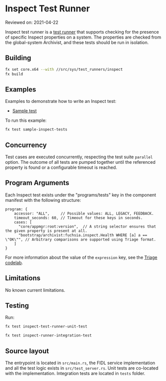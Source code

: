 # Inspect Test Runner

Reviewed on: 2021-04-22

Inspect test runner is a [test runner][test-runner] that supports
checking for the presence of specific Inspect properties on a system. The
properties are checked from the global-system Archivist, and these tests
should be run in isolation.

## Building

```bash
fx set core.x64 --with //src/sys/test_runners/inspect
fx build
```

## Examples

Examples to demonstrate how to write an Inspect test:

- [Sample test](test_data/sample-inspect-tests/meta/sample_inspect_tests.cml)

To run this example:

```bash
fx test sample-inspect-tests
```

## Concurrency

Test cases are executed concurrently, respecting the test suite `parallel`
option. The outcome of all tests are pumped together until the referenced
property is found or a configurable timeout is reached.

## Program Arguments

Each Inspect test exists under the "programs/tests" key in the component manifest with the following structure:

```
program: {
    accessor: "ALL",     // Possible values: ALL, LEGACY, FEEDBACK.
    timeout_seconds: 60, // Timeout for these keys in seconds.
    cases: [
      "core/appmgr:root:version",  // A string selector ensures that the given property is present at all.
      "bootstrap/archivist:fuchsia.inspect.Health WHERE [a] a == \"OK\"", // Arbitrary comparisons are supported using Triage format.
    ]
}
```

For more information about the value of the `expression` key, see the [Triage codelab][triage].

## Limitations

No known current limitations.

## Testing

Run:

```bash
fx test inspect-test-runner-unit-test

fx test inspect-runner-integration-test
```

## Source layout

The entrypoint is located in `src/main.rs`, the FIDL service implementation and
all the test logic exists in `src/test_server.rs`. Unit tests are co-located
with the implementation. Integration tests are located in `tests` folder.

[test-runner]: ../README.md
[triage]: /fuchsia-src/development/diagnostics/triage/codelab
